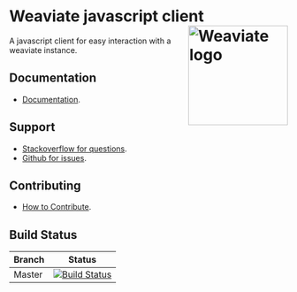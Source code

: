 # Weaviate javascript client <img alt='Weaviate logo' src='https://raw.githubusercontent.com/semi-technologies/weaviate/19de0956c69b66c5552447e84d016f4fe29d12c9/docs/assets/weaviate-logo.png' width='180' align='right' />

A javascript client for easy interaction with a weaviate instance.

## Documentation

- [Documentation](https://weaviate.io/developers/weaviate/current/client-libraries/javascript.html).

## Support

- [Stackoverflow for questions](https://stackoverflow.com/questions/tagged/weaviate).
- [Github for issues](https://github.com/semi-technologies/weaviate-python-client/issues).

## Contributing

- [How to Contribute](https://github.com/semi-technologies/weaviate/blob/master/CONTRIBUTE.md).

## Build Status

| Branch |                                                                                                 Status                                                                                                 |
| ------ | :----------------------------------------------------------------------------------------------------------------------------------------------------------------------------------------------------: |
| Master | [![Build Status](https://travis-ci.com/semi-technologies/weaviate-javascript-client.svg?token=1qdvi3hJanQcWdqEstmy&branch=master)](https://travis-ci.com/semi-technologies/weaviate-javascript-client) |
